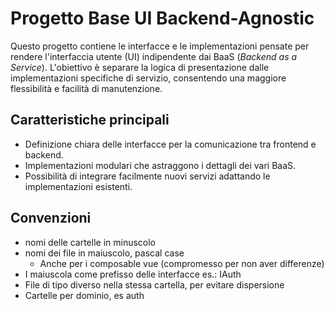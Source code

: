 # Progetto Base UI Backend-Agnostic

Questo progetto contiene le interfacce e le implementazioni pensate per rendere l'interfaccia utente (UI) indipendente dai BaaS (*Backend as a Service*). L'obiettivo è separare la logica di presentazione dalle implementazioni specifiche di servizio, consentendo una maggiore flessibilità e facilità di manutenzione.

## Caratteristiche principali

- Definizione chiara delle interfacce per la comunicazione tra frontend e backend.
- Implementazioni modulari che astraggono i dettagli dei vari BaaS.
- Possibilità di integrare facilmente nuovi servizi adattando le implementazioni esistenti.

## Convenzioni

- nomi delle cartelle in minuscolo
- nomi dei file in maiuscolo, pascal case
  - Anche per i composable vue (compromesso per non aver differenze)
- I maiuscola come prefisso delle interfacce es.: IAuth
- File di tipo diverso nella stessa cartella, per evitare dispersione
- Cartelle per dominio, es auth
